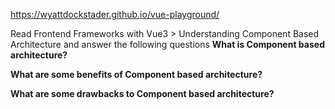 https://wyattdockstader.github.io/vue-playground/

Read Frontend Frameworks with Vue3 > Understanding Component Based Architecture and answer the following questions
<b>What is Component based architecture?</b>

<b>What are some benefits of Component based architecture?</b>

<b>What are some drawbacks to Component based architecture?</b>